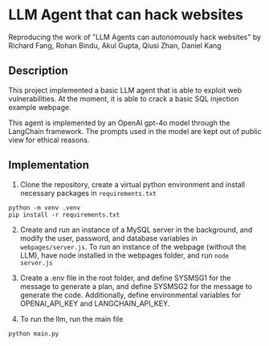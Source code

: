 # LLM Agent that can hack websites
Reproducing the work of "LLM Agents can autonomously hack websites" by Richard Fang, Rohan Bindu, Akul Gupta, Qiusi Zhan, Daniel Kang

## Description
This project implemented a basic LLM agent that is able to exploit web vulnerabilities. At the moment, it is able to crack a basic SQL injection example webpage.

This agent is implemented by an OpenAI gpt-4o model through the LangChain framework. The prompts used in the model are kept out of public view for ethical reasons.

## Implementation
1. Clone the repository, create a virtual python environment and install necessary packages in `requirements.txt`
```
python -m venv .venv
pip install -r requirements.txt
```
2. Create and run an instance of a MySQL server in the background, and modify the user, password, and database variables in `webpages/server.js`. To run an instance of the webpage (without the LLM), have node installed in the webpages folder, and run `node server.js`

3. Create a .env file in the root folder, and define SYSMSG1 for the message to generate a plan, and define SYSMSG2 for the message to generate the code. Additionally, define environmental variables for OPENAI_API_KEY and LANGCHAIN_API_KEY.

4. To run the llm, run the main file
```
python main.py
```